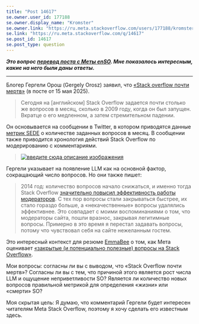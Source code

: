 ```yaml
---
title: "Post 14617"
se.owner.user_id: 177188
se.owner.display_name: "Kromster"
se.owner.link: "https://ru.meta.stackoverflow.com/users/177188/kromster"
se.link: "https://ru.meta.stackoverflow.com/q/14617"
se.post_id: 14617
se.post_type: question
---
```

<p><strong><em>Это вопрос <a href="https://meta.stackoverflow.com/questions/433864">перевод поста с Меты enSO</a>. Мне показалось интересным, какие на него были даны ответы.</em></strong></p>
<hr />
<p>Блогер Гергели Орош (Gergely Orosz) заявил, что <a href="https://newsletter.pragmaticengineer.com/p/the-pulse-134" rel="nofollow noreferrer">«Stack overflow почти мертв»</a> (в посте от 15 мая 2025).</p>
<blockquote>
<p>Сегодня на [английском] Stack Overflow задается почти столько же вопросов в месяц, сколько в 2009 году, когда он был запущен. Вкратце о его медленном, а затем стремительном падении.</p>
</blockquote>
<p>Он основывается на сообщении в Twitter, в котором приводятся данные <a href="https://data.stackexchange.com/stackoverflow/queries" rel="nofollow noreferrer">метрик SEDE</a> о количестве заданных вопросов в месяц. В сообщении также приводится хронология действий Stack Overflow по модерированию с комментариями.</p>
<blockquote>
<p><a href="https://i.sstatic.net/lGJt6JV9.png" rel="nofollow noreferrer"><img src="https://i.sstatic.net/lGJt6JV9.png" alt="введите сюда описание изображения" /></a></p>
</blockquote>
<p>Гергели указывает на появление LLM как на основной фактор, сокращающий число вопросов. Но они также пишет:</p>
<blockquote>
<p>2014 год: количество вопросов начало снижаться, и именно тогда Stack Overflow <a href="https://meta.stackoverflow.com/questions/251175">значительно повысил эффективность работы модераторов</a>. С тех пор вопросы стали закрываться быстрее, их стало гораздо больше, а «некачественные» вопросы удалялись эффективнее. Это совпадает с моими воспоминаниями о том, что модераторы сайта, пошли вразнос, закрывая легитимные вопросы. Примерно в это время я перестал задавать вопросы, потому что чувствовал себя на сайте нежеланным гостем.</p>
</blockquote>
<p>Это интересный контекст для резюме <a href="https://meta.stackoverflow.com/users/21167450/emmabee">EmmaBee</a> о том, как Мета оценивает <a href="https://meta.stackoverflow.com/questions/433769">«закрытые (и потенциально полезные) вопросы на Stack Overflow»</a>.</p>
<p>Мои вопросы: согласны ли вы с выводом, что «Stack Overflow почти мертв»? Согласны ли вы с тем, что причиной этого является рост числа LLM и ощущение неприветливости SO? Является ли количество новых вопросов правильной метрикой для определения «жизни» или «смерти» SO?</p>
<p>Моя скрытая цель: Я думаю, что комментарий Гергели будет интересен читателям Meta Stack Overflow, поэтому я хочу сделать его известным здесь.</p>
